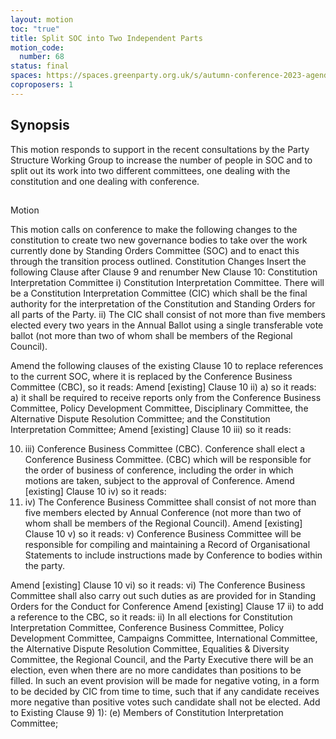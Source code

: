 ```yaml
---
layout: motion
toc: "true"
title: Split SOC into Two Independent Parts
motion_code:
  number: 68
status: final
spaces: https://spaces.greenparty.org.uk/s/autumn-conference-2023-agenda-forum/post/post/view?id=10921
coproposers: 1
---
```

## S﻿ynopsis


This motion responds to support in the recent consultations by the Party Structure Working Group to increase the number of people in SOC and to split out its work into two different committees, one dealing with the constitution and one dealing with conference.

## 
Motion


This motion calls on conference to make the following changes to the constitution to create two new governance bodies to take over the work currently done by Standing Orders Committee (SOC) and to enact this through the transition process outlined.
Constitution Changes
Insert the following Clause after Clause 9 and renumber
New Clause 10: Constitution Interpretation Committee
i)	Constitution Interpretation Committee. There will be a Constitution Interpretation Committee (CIC) which shall be the final authority for the interpretation of the Constitution and Standing Orders for all parts of the Party. 
ii)	The CIC shall consist of not more than five members elected every two years in the Annual Ballot using a single transferable vote ballot (not more than two of whom shall be members of the Regional Council).

Amend the following clauses of the existing Clause 10 to replace references to the current SOC, where it is replaced by the Conference Business Committee (CBC), so it reads:
Amend \[existing] Clause 10 ii) a) so it reads:
a) it shall be required to receive reports only from the Conference Business Committee, Policy Development Committee, Disciplinary Committee, the Alternative Dispute Resolution Committee; and the Constitution Interpretation Committee;
Amend \[existing] Clause 10 iii) so it reads:

10. iii)	Conference Business Committee (CBC).  Conference shall elect a Conference Business Committee. (CBC) which will be responsible for the order of business of conference, including the order in which motions are taken, subject to the approval of Conference.
    Amend \[existing] Clause 10 iv) so it reads:
11. iv)	The Conference Business Committee shall consist of not more than five members elected by Annual Conference (not more than two of whom shall be members of the Regional Council). 
    Amend \[existing] Clause 10 v) so it reads:
    v)	Conference Business Committee will be responsible for compiling and maintaining a Record of Organisational Statements to include instructions made by Conference to bodies within the party.

Amend \[existing] Clause 10 vi) so it reads:
vi)	The Conference Business Committee shall also carry out such duties as are provided for in Standing Orders for the Conduct for Conference 
Amend \[existing] Clause 17 ii) to add a reference to the CBC, so it reads:
ii)	In all elections for Constitution Interpretation Committee, Conference Business Committee, Policy Development Committee, Campaigns Committee, International Committee, the Alternative Dispute Resolution Committee, Equalities & Diversity Committee, the Regional Council, and the Party Executive there will be an election, even when there are no more candidates than positions to be filled. In such an event provision will be made for negative voting, in a form to be decided by CIC from time to time, such that if any candidate receives more negative than positive votes such candidate shall not be elected.
Add to Existing Clause 9) 1):
(e) Members of Constitution Interpretation Committee;